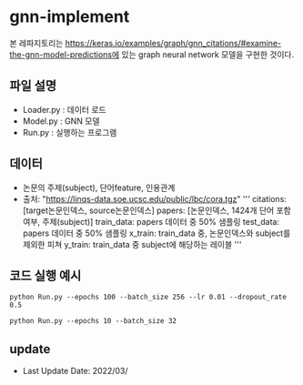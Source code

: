 # gnn-implement

본 레파지토리는 https://keras.io/examples/graph/gnn_citations/#examine-the-gnn-model-predictions에 있는 graph neural network 모델을 구현한 것이다. 

## 파일 설명 

* Loader.py : 데이터 로드
* Model.py  : GNN 모델
* Run.py    : 실행하는 프로그램

## 데이터

* 논문의 주제(subject), 단어feature, 인용관계
* 출처: "https://linqs-data.soe.ucsc.edu/public/lbc/cora.tgz"
'''
citations: [target논문인덱스, source논문인덱스]
papers: [논문인덱스, 1424개 단어 포함 여부, 주제(subject)]
train_data: papers 데이터 중 50% 샘플링
test_data: papers 데이터 중 50% 샘플링
x_train: train_data 중, 논문인덱스와 subject를 제외한 피쳐
y_train: train_data 중 subject에 해당하는 레이블
'''


## 코드 실행 예시
```
python Run.py --epochs 100 --batch_size 256 --lr 0.01 --dropout_rate 0.5
```
```
python Run.py --epochs 10 --batch_size 32
```

## update

* Last Update Date: 2022/03/
  